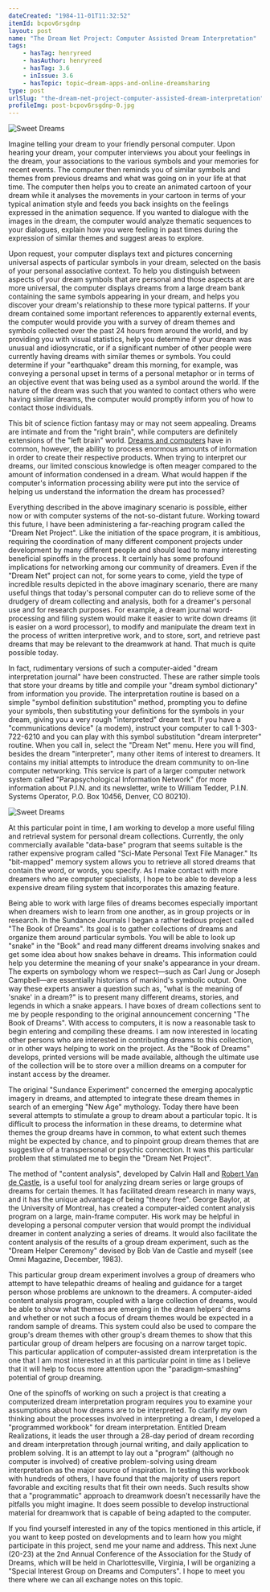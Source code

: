 ```yaml
---
dateCreated: "1984-11-01T11:32:52"
itemId: bcpov6rsgdnp
layout: post
name: "The Dream Net Project: Computer Assisted Dream Interpretation"
tags:
    - hasTag: henryreed
    - hasAuthor: henryreed
    - hasTag: 3.6
    - inIssue: 3.6
    - hasTopic: topic~dream-apps-and-online-dreamsharing
type: post
urlSlug: "the-dream-net-project-computer-assisted-dream-interpretation"
profileImg: post-bcpov6rsgdnp-0.jpg
---
```


![Sweet Dreams](../images/post-bcpov6rsgdnp-0.jpg)

Imagine telling your dream to your friendly personal computer. Upon hearing your dream, your computer interviews you about your feelings in the dream, your associations to the various symbols and your memories for recent events. The computer then reminds you of similar symbols and themes from previous dreams and what was going on in your life at that time. The computer then helps you to create an animated cartoon of your dream while it analyses the movements in your cartoon in terms of your typical animation style and feeds you back insights on the feelings expressed in the animation sequence. If you wanted to dialogue with the images in the dream, the computer would analyze thematic sequences to your dialogues, explain how you were feeling in past times during the expression of similar themes and suggest areas to explore.

Upon request, your computer displays text and pictures concerning universal aspects of particular symbols in your dream, selected on the basis of your personal associative context. To help you distinguish between aspects of your dream symbols that are personal and those aspects at are more universal, the computer displays dreams from a large dream bank containing the same symbols appearing in your dream, and helps you discover your dream's relationship to these more typical patterns. If your dream contained some important references to apparently external events, the computer would provide you with a survey of dream themes and symbols collected over the past 24 hours from around the world, and by providing you with visual statistics, help you determine if your dream was unusual and idiosyncratic, or if a significant number of other people were currently having dreams with similar themes or symbols. You could determine if your "earthquake" dream this morning, for example, was conveying a personal upset in terms of a personal metaphor or in terms of an objective event that was being used as a symbol around the world. If the nature of the dream was such that you wanted to contact others who were having similar dreams, the computer would promptly inform you of how to contact those individuals.

This bit of science fiction fantasy may or may not seem appealing. Dreams are intimate and from the "right brain", while computers are definitely extensions of the "left brain" world. [Dreams and computers](../topic~dream-apps-and-online-dreamsharing) have in common, however, the ability to process enormous amounts of information in order to create their respective products. When trying to interpret our dreams, our limited conscious knowledge is often meager compared to the amount of information condensed in a dream. What would happen if the computer's information processing ability were put into the service of helping us understand the information the dream has processed?

Everything described in the above imaginary scenario is possible, either now or with computer systems of the not-so-distant future. Working toward this future, I have been administering a far-reaching program called the "Dream Net Project". Like the initiation of the space program, it is ambitious, requiring the coordination of many different component projects under development by many different people and should lead to many interesting beneficial spinoffs in the process. It certainly has some profound implications for networking among our community of dreamers. Even if the "Dream Net" project can not, for some years to come, yield the type of incredible results depicted in the above imaginary scenario, there are many useful things that today's personal computer can do to relieve some of the drudgery of dream collecting and analysis, both for a dreamer's personal use and for research purposes. For example, a dream journal word-processing and filing system would make it easier to write down dreams (it is easier on a word processor), to modify and manipulate the dream text in the process of written interpretive work, and to store, sort, and retrieve past dreams that may be relevant to the dreamwork at hand. That much is quite possible today.

In fact, rudimentary versions of such a computer-aided "dream interpretation journal" have been constructed. These are rather simple tools that store your dreams by title and compile your "dream symbol dictionary" from information you provide. The interpretation routine is based on a simple "symbol definition substitution" method, prompting you to define your symbols, then substituting your definitions for the symbols in your dream, giving you a very rough "interpreted" dream text. If you have a "communications device" (a modem), instruct your computer to call 1-303-722-6210 and you can play with this symbol substitution "dream interpreter" routine. When you call in, select the "Dream Net" menu. Here you will find, besides the dream "interpreter", many other items of interest to dreamers. It contains my initial attempts to introduce the dream community to on-line computer networking. This service is part of a larger computer network system called "Parapsychological Information Network" (for more information about P.I.N. and its newsletter, write to William Tedder, P.I.N. Systems Operator, P.O. Box 10456, Denver, CO 80210).

![Sweet Dreams](../images/post-bcpov6rsgdnp-1.jpg)

At this particular point in time, I am working to develop a more useful filing and retrieval system for personal dream collections. Currently, the only commercially available "data-base" program that seems suitable is the rather expensive program called "Sci-Mate Personal Text File Manager." Its "bit-mapped" memory system allows you to retrieve all stored dreams that contain the word, or words, you specify. As I make contact with more dreamers who are computer specialists, I hope to be able to develop a less expensive dream filing system that incorporates this amazing feature.

Being able to work with large files of dreams becomes especially important when dreamers wish to learn from one another, as in group projects or in research. In the Sundance Journals I began a rather tedious project called "The Book of Dreams". Its goal is to gather collections of dreams and organize them around particular symbols. You will be able to look up "snake" in the "Book" and read many different dreams involving snakes and get some idea about how snakes behave in dreams. This information could help you determine the meaning of your snake's appearance in your dream. The experts on symbology whom we respect—such as Carl Jung or Joseph Campbell—are essentially historians of mankind's symbolic output. One way these experts answer a question such as, "what is the meaning of 'snake' in a dream?" is to present many different dreams, stories, and legends in which a snake appears. I have boxes of dream collections sent to me by people responding to the original announcement concerning "The Book of Dreams". With access to computers, it is now a reasonable task to begin entering and compiling these dreams. I am now interested in locating other persons who are interested in contributing dreams to this collection, or in other ways helping to work on the project. As the "Book of Dreams" develops, printed versions will be made available, although the ultimate use of the collection will be to store over a million dreams on a computer for instant access by the dreamer.

The original "Sundance Experiment" concerned the emerging apocalyptic imagery in dreams, and attempted to integrate these dream themes in search of an emerging "New Age" mythology. Today there have been several attempts to stimulate a group to dream about a particular topic. It is difficult to process the information in these dreams, to determine what themes the group dreams have in common, to what extent such themes might be expected by chance, and to pinpoint group dream themes that are suggestive of a transpersonal or psychic connection. It was this particular problem that stimulated me to begin the "Dream Net Project".

The method of "content analysis", developed by Calvin Hall and [Robert Van de Castle](../@bobvandecastle), is a useful tool for analyzing dream series or large groups of dreams for certain themes. It has facilitated dream research in many ways, and it has the unique advantage of being "theory free". George Baylor, at the University of Montreal, has created a computer-aided content analysis program on a large, main-frame computer. His work may be helpful in developing a personal computer version that would prompt the individual dreamer in content analyzing a series of dreams. It would also facilitate the content analysis of the results of a group dream experiment, such as the "Dream Helper Ceremony" devised by Bob Van de Castle and myself (see Omni Magazine, December, 1983).

This particular group dream experiment involves a group of dreamers who attempt to have telepathic dreams of healing and guidance for a target person whose problems are unknown to the dreamers. A computer-aided content analysis program, coupled with a large collection of dreams, would be able to show what themes are emerging in the dream helpers' dreams and whether or not such a focus of dream themes would be expected in a random sample of dreams. This system could also be used to compare the group's dream themes with other group's dream themes to show that this particular group of dream helpers are focusing on a narrow target topic. This particular application of computer-assisted dream interpretation is the one that I am most interested in at this particular point in time as I believe that it will help to focus more attention upon the "paradigm-smashing" potential of group dreaming.

One of the spinoffs of working on such a project is that creating a computerized dream interpretation program requires you to examine your assumptions about how dreams are to be interpreted. To clarify my own thinking about the processes involved in interpreting a dream, I developed a "programmed workbook" for dream interpretation. Entitled Dream Realizations, it leads the user through a 28-day period of dream recording and dream interpretation through journal writing, and daily application to problem solving. It is an attempt to lay out a "program" (although no computer is involved) of creative problem-solving using dream interpretation as the major source of inspiration. In testing this workbook with hundreds of others, I have found that the majority of users report favorable and exciting results that fit their own needs. Such results show that a "programmatic" approach to dreamwork doesn't necessarily have the pitfalls you might imagine. It does seem possible to develop instructional material for dreamwork that is capable of being adapted to the computer.

If you find yourself interested in any of the topics mentioned in this article, if you want to keep posted on developments and to learn how you might participate in this project, send me your name and address. This next June (20-23) at the 2nd Annual Conference of the Association for the Study of Dreams, which will be held in Charlottesville, Virginia, I will be organizing a "Special Interest Group on Dreams and Computers". I hope to meet you there where we can all exchange notes on this topic.
